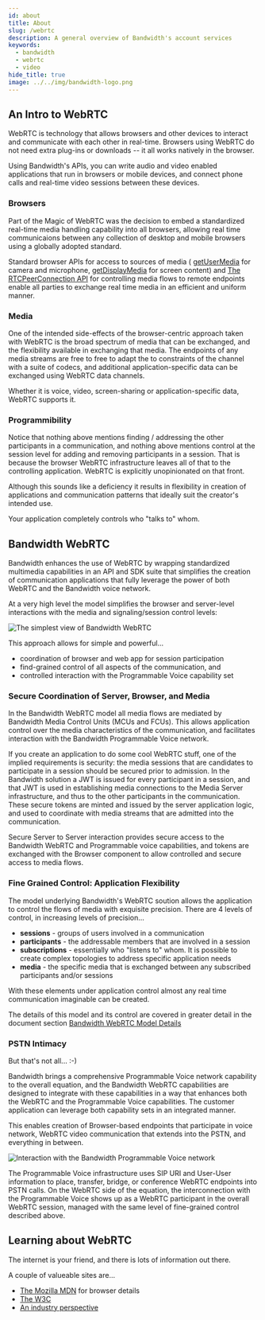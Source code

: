 ```yaml
---
id: about
title: About
slug: /webrtc
description: A general overview of Bandwidth's account services
keywords:
  - bandwidth
  - webrtc
  - video
hide_title: true
image: ../../img/bandwidth-logo.png
---
```


## An Intro to WebRTC

WebRTC is technology that allows browsers and other devices to interact and communicate with each other in real-time. Browsers using WebRTC do not need extra plug-ins or downloads -- it all works natively in the browser.

Using Bandwidth's APIs, you can write audio and video enabled applications that run in browsers or mobile devices, and connect phone calls and real-time video sessions between these devices.

### Browsers

Part of the Magic of WebRTC was the decision to embed a standardized real-time media handling capability into all browsers, allowing real time communicaions between any collection of desktop and mobile browsers using a globally adopted standard.

Standard browser APIs for access to sources of media ( [getUserMedia](https://developer.mozilla.org/en-US/docs/Web/API/MediaDevices/getUserMedia) for camera and microphone, [getDisplayMedia](https://developer.mozilla.org/en-US/docs/Web/API/MediaDevices/getDisplayMedia) for screen content) and [The RTCPeerConnection API](https://developer.mozilla.org/en-US/docs/Web/API/RTCPeerConnection) for controlling media flows to remote endpoints enable all parties to exchange real time media in an efficient and uniform manner.

### Media

One of the intended side-effects of the browser-centric approach taken with WebRTC is the broad spectrum of media that can be exchanged, and the flexibility available in exchanging that media. The endpoints of any media streams are free to free to adapt the to constraints of the channel with a suite of codecs, and additional application-specific data can be exchanged using WebRTC data channels.

Whether it is voice, video, screen-sharing or application-specific data, WebRTC supports it.

### Programmibility

Notice that nothing above mentions finding / addressing the other participants in a communication, and nothing above mentions control at the session level for adding and removing participants in a session. That is because the browser WebRTC infrastructure leaves all of that to the controlling application. WebRTC is explicitly unopinionated on that front.

Although this sounds like a deficiency it results in flexibility in creation of applications and communication patterns that ideally suit the creator's intended use.

Your application completely controls who "talks to" whom.

## Bandwidth WebRTC

Bandwidth enhances the use of WebRTC by wrapping standardized multimedia capabilities in an API and SDK suite that simplifies the creation of communication applications that fully leverage the power of both WebRTC and the Bandwidth voice network.

At a very high level the model simplifies the browser and server-level interactions with the media and signaling/session control levels:

<img
  src='../../img/simple.svg'
  alt="The simplest view of Bandwidth WebRTC"
  class="center"
/>

This approach allows for simple and powerful...

- coordination of browser and web app for session participation
- find-grained control of all aspects of the communication, and
- controlled interaction with the Programmable Voice capability set

### Secure Coordination of Server, Browser, and Media

In the Bandwidth WebRTC model all media flows are mediated by Bandwidth Media Control Units (MCUs and FCUs). This allows application control over the media characteristics of the communication, and facilitates interaction with the Bandwidth Programmable Voice network.

If you create an application to do some cool WebRTC stuff, one of the implied requirements is security: the media sessions that are candidates to participate in a session should be secured prior to admission. In the Bandwidth solution a JWT is issued for every participant in a session, and that JWT is used in establishing media connections to the Media Server infrastructure, and thus to the other participants in the communication. These secure tokens are minted and issued by the server application logic, and used to coordinate with media streams that are admitted into the communication.

Secure Server to Server interaction provides secure access to the Bandwidth WebRTC and Programmable voice capabilities, and tokens are exchanged with the Browser component to allow controlled and secure access to media flows.

### Fine Grained Control: Application Flexibility

The model underlying Bandwidth's WebRTC soution allows the application to control the flows of media with exquisite precision. There are 4 levels of control, in increasing levels of precision...

- **sessions** - groups of users involved in a communication
- **participants** - the addressable members that are involved in a session
- **subscriptions** - essentially who "listens to" whom. It is possible to create complex topologies to address specific application needs
- **media** - the specific media that is exchanged between any subscribed participants and/or sessions

With these elements under application control almost any real time communication imaginable can be created.

The details of this model and its control are covered in greater detail in the document section [Bandwidth WebRTC Model Details](overview.md)

### PSTN Intimacy

But that's not all... :-)

Bandwidth brings a comprehensive Programmable Voice network capability to the overall equation, and the Bandwidth WebRTC capabilities are designed to integrate with these capabilities in a way that enhances both the WebRTC and the Programmable Voice capabilities. The customer application can leverage both capability sets in an integrated manner.

This enables creation of Browser-based endpoints that participate in voice network, WebRTC video communication that extends into the PSTN, and everything in between.

<img
  src='../../img/end-end_media_and_signaling.svg'
  alt="Interaction with the Bandwidth Programmable Voice network"
  class="center"
/>

The Programmable Voice infrastructure uses SIP URI and User-User information to place, transfer, bridge, or conference WebRTC endpoints into PSTN calls. On the WebRTC side of the equation, the interconnection with the Programmable Voice shows up as a WebRTC participant in the overall WebRTC session, managed with the same level of fine-grained control described above.

## Learning about WebRTC

The internet is your friend, and there is lots of information out there.

A couple of valueable sites are...

- [The Mozilla MDN](https://developer.mozilla.org/en-US/docs/Web/API/WebRTC_API) for browser details
- [The W3C](https://www.w3.org/TR/webrtc/)
- [An industry perspective](https://bloggeek.me/what-is-webrtc/)
